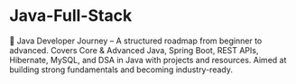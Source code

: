 # Java-Full-Stack
🚀 Java Developer Journey – A structured roadmap from beginner to advanced. Covers Core &amp; Advanced Java, Spring Boot, REST APIs, Hibernate, MySQL, and DSA in Java with projects and resources. Aimed at building strong fundamentals and becoming industry-ready.
